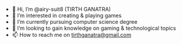 - 👋 Hi, I’m @airy-suit8 (TIRTH GANATRA)
- 👀 I’m interested in creating & playing games
- 🌱 I’m currently pursuing computer science degree
- 💞️ I’m looking to gain knowledge on gaming & technological topics
- 📫 How to reach me on tirthganatra@gmail.com

<!---
airy-suit8/airy-suit8 is a ✨ special ✨ repository because its `README.md` (this file) appears on your GitHub profile.
You can click the Preview link to take a look at your changes.
--->
